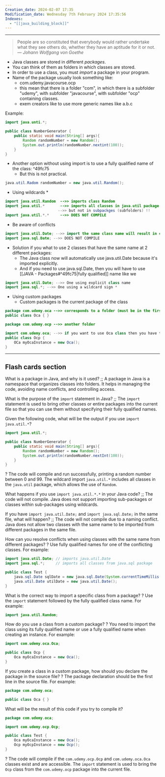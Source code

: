 ```yaml
---
Creation_date: 2024-02-07 17:35
Modification_date: Wednesday 7th February 2024 17:35:56
Indexes:
  - "[[java_building_block]]"
---
```


----

> People are so constituted that everybody would rather undertake what they see others do, whether they have an aptitude for it or not.
> — <cite>Johann Wolfgang von Goethe</cite>

- Java classes are stored in different *packages*.
- You can think of them as folders in which classes are stored.
- In order to use a class, you must *import* a package in your program.
- Name of the package usually look something like:
	- com.udemy.javacourse.ocp
	- this mean that there is a folder "com", in which there is a subfolder "udemy", with subfolder "javacourse", with subfolder "ocp" containing classes.
	- exem creators like to use more generic names like a.b.c

Example:
```java
import java.unti.*;

public class NumberGenerator {
	public static void main(String[] args){
		Random randomNumber = new Random();
		System.out.println(randomNumber.nextint(100));
	}
}
```

- Another option without using import is to use a fully qualified name of the class: ^49fc75
	- But this is not practical.
```java
java.util.Radom randomNumber = new java.util.Random();
```

- Using wildcards *
```java
import java.util.Random  -->> imports class Random
import java.util.*       -->> imports all classes in java.util package
                        -->> but not in subpackges (subfolders) !!
import java.util.*.*     -->> DOES NOT COMPILE
```

- Be aware of conflicts
```java
import java.util.Date; -->> import the same class name will result in conflicts
import java.sql.Date; -->> DOES NOT COMPILE
```

- Solution if you what to use 2 classes that have the same name at 2 different packages:
	- The Java class now will automatically use java.util.Date because it's imported explicitly.
	- And if you need to use java.sql.Date, then you will have to use [[JAVA - Packages#^49fc75|fully qualified]] name like we
```java
import java.util.Date; -->> One using explicit class name
import java.sql.*; -->> One using a wildcard sign *
```

- Using custom packages
	- Custom packages is the current package of the class 
```java
package com.udemy.oca -->> corresponds to a folder (must be in the first line!)
public class Oca { }

package com.udemy.ocp -->> another folder

import com.udemy.oca; -->> if you want to use Oca class then you have to import it
public class Ocp {
	OCa myOcaInstance = new Oca();
}
```




---
## Flash cards section

What is a package in Java, and why is it used? ;; A package in Java is a namespace that organizes classes into folders. It helps in managing the code, avoiding name conflicts, and controlling access.

What is the purpose of the `import` statement in Java? ;; The `import` statement is used to bring other classes or entire packages into the current file so that you can use them without specifying their fully qualified names.

Given the following code, what will be the output if you use `import java.util.*`?
```java
import java.util.*;

public class NumberGenerator {
    public static void main(String[] args){
        Random randomNumber = new Random();
        System.out.println(randomNumber.nextInt(100));
    }
}
```
?
The code will compile and run successfully, printing a random number between 0 and 99. The wildcard import `java.util.*` includes all classes in the `java.util` package, which allows the use of `Random`.

What happens if you use `import java.util.*.*` in your Java code? ;; The code will not compile. Java does not support importing sub-packages or classes within sub-packages using wildcards.

If you have `import java.util.Date;` and `import java.sql.Date;` in the same file, what will happen? ;; The code will not compile due to a naming conflict. Java does not allow two classes with the same name to be imported from different packages in the same file.

How can you resolve conflicts when using classes with the same name from different packages?
?
Use fully qualified names for one of the conflicting classes. For example:
```java
import java.util.Date; // imports java.util.Date
import java.sql.*;     // imports all classes from java.sql package

public class Test {
    java.sql.Date sqlDate = new java.sql.Date(System.currentTimeMillis());
    java.util.Date utilDate = new java.util.Date();
}
```

What is the correct way to import a specific class from a package?
?
Use the `import` statement followed by the fully qualified class name. For example:
```java
import java.util.Random;
```

How do you use a class from a custom package?
?
You need to import the class using its fully qualified name or use a fully qualified name when creating an instance. For example:
```java
import com.udemy.oca.Oca;

public class Ocp {
    Oca myOcaInstance = new Oca();
}
```

If you create a class in a custom package, how should you declare the package in the source file?
?
The package declaration should be the first line in the source file. For example:
```java
package com.udemy.oca;

public class Oca { }
```

What will be the result of this code if you try to compile it?
```java
package com.udemy.oca;

import com.udemy.ocp.Ocp;

public class Test {
    Oca myOcaInstance = new Oca();
    Ocp myOcpInstance = new Ocp();
}
```
?
The code will compile if the `com.udemy.ocp.Ocp` and `com.udemy.oca.Oca` classes exist and are accessible. The `import` statement is used to bring the `Ocp` class from the `com.udemy.ocp` package into the current file.

